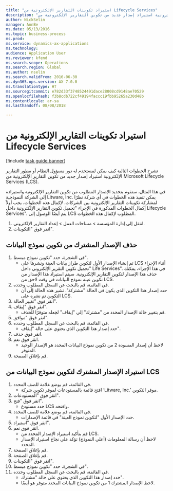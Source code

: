 ```yaml
--- 
title: "استيراد تكوينات التقارير الإلكترونية من Lifecycle Services"
description: "تشرح الخطوات التالية كيف يمكن لمستخدم له دور مسؤول النظام أو مطور التقارير الإلكترونية استيراد إصدار جديد من تكوين التقارير الإلكترونية من Microsoft Lifecycle Services (LCS)."
author: NickSelin
manager: AnnBe
ms.date: 05/13/2016
ms.topic: business-process
ms.prod: 
ms.service: dynamics-ax-applications
ms.technology: 
audience: Application User
ms.reviewer: kfend
ms.search.scope: Operations
ms.search.region: Global
ms.author: nselin
ms.search.validFrom: 2016-06-30
ms.dyn365.ops.version: AX 7.0.0
ms.translationtype: HT
ms.sourcegitcommit: e782d33f3748524491dace28008cd9148ae70529
ms.openlocfilehash: f3b8cdb722cf49194faccc19fbb95265a230d48b
ms.contentlocale: ar-sa
ms.lasthandoff: 08/08/2018

---
```

# <a name="import-electronic-reporting-configurations-from-lifecycle-services"></a>استيراد تكوينات التقارير الإلكترونية من Lifecycle Services

[!include [task guide banner](../../includes/task-guide-banner.md)]

تشرح الخطوات التالية كيف يمكن لمستخدم له دور مسؤول النظام أو مطور التقارير الإلكترونية استيراد إصدار جديد من تكوين التقارير الإلكترونية من Microsoft Lifecycle Services (LCS).

في هذا المثال، ستقوم بتحديد الإصدار المطلوب من تكوين التقارير الإلكترونية واستيراده إلى الشركة النموذجية Litware, Inc. يمكن تنفيذ هذه الخطوات في أي شركة نظرًا لمشاركة تكوينات التقارير الإلكترونية بين الشركات. لإكمال هذه الخطوات، يجب أولاً إكمال الخطوات المذكورة في الإجراء "تحميل تكوين التقارير الإلكترونية داخل Lifecycle Services". يتم أيضًا الوصول إلى LCS المطلوب لإكمال هذه الخطوات.

1. انتقل إلى إدارة المؤسسة > مساحات العمل‬ > إعداد التقارير الإلكتروني‬.
2. انقر فوق "التكوينات".

## <a name="delete-a-shared-version-of-data-model-configuration"></a>حذف الإصدار المشترك من تكوين نموذج البيانات
1. في الشجرة، حدد "تكوين نموذج مبسط".
    * تم إنشاء الإصدار الأول لتكوين طراز بيانات العينة ونشرها على LCS أثناء الإجراء "تحميل تكوين التقرير الإلكتروني داخل Life Services". في هذا الإجراء، يمكنك حذف هذا الإصدار لتكوين التقارير الإلكترونية. سيتم استيراد هذا الإصدار من تكوين عينة نموذج البيانات في وقت لاحق من LCS.  
2. في القائمة، قم بالبحث عن السجل المطلوب وحدده.
    * حدد إصدار هذا التكوين الذي يكون في الحالة "مشتركة". تشير هذه الحالة إلى أن التكوين تم نشره على LCS.  
3. انقر فوق "تغيير الحالة".
4. انقر فوق "إيقاف".
    * قم بتغيير حالة الإصدار المحدد من "مشترك" إلى "إيقاف" لجعله متوفرًا للحذف.  
5. انقر فوق "موافق".
6. في القائمة، قم بالبحث عن السجل المطلوب وحدده.
    * حدد إصدار هذا التكوين الذي يحتوي على حالة "إيقاف".  
7. انقر فوق حذف.
8. انقر فوق نعم.
    * لاحظ أن إصدار المسودة 2 من تكوين نموذج البيانات المحدد هو الإصدار الوحيد المتوفر.  
9. قم بإغلاق الصفحة.

## <a name="import-a-shared-version-of-data-model-configuration-from-lcs"></a>استيراد الإصدار المشترك لتكوين نموذج البيانات من LCS
1. في القائمة، قم بوضع علامة للصف المحدد.
    * افتح قائمة بالمستودعات لموفر تكوين شركة ‘Litware, Inc.’ موفر التكوين.  
2. انقر فوق "المستودعات".
3. انقر فوق "فتح".
    * حدد مستودع LCS وافتحه.  
4. في القائمة، قم بوضع علامة للصف المحدد.
    * حدد الإصدار الأول "لتكوين نموذج العينة" في قائمة الإصدارات.  
5. انقر فوق "استيراد".
6. انقر فوق نعم.
    * قم بتأكيد استيراد الإصدار المحدد من LCS.  
    * لاحظ أن رسالة المعلومات (أعلى النموذج) تؤكد على نجاح استيراد الإصدار المحدد.  
7. قم بإغلاق الصفحة.
8. قم بإغلاق الصفحة.
9. انقر فوق "التكوينات".
10. في الشجرة، حدد "تكوين نموذج مبسط".
11. في القائمة، قم بالبحث عن السجل المطلوب وحدده.
    * حدد إصدار هذا التكوين الذي يحتوي على حالة "مشترك".  
    * لاحظ الإصدار المشترك 1 من تكوين نموذج البيانات المحدد متوفر هو أيضًا.  


